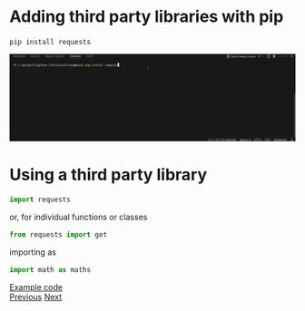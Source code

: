 # Adding third party libraries with pip
    pip install requests

![pip install requests](/assets/images/pip_install_requests.gif)

# Using a third party library

``` python
import requests
```

or, for individual functions or classes
``` python
from requests import get
```
importing as
``` python
import math as maths
```

[Example code](../assets/examples/web_request.py)\
[Previous](/slides/hello_world.md) [Next](/slides/classes.md)